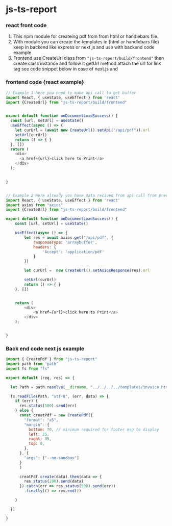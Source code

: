 # js-ts-report
### react front code

1. This npm module for createing pdf from from html or handlebars file.
2. With module you can create the templates in (html or handlebars file) keep in backend like express or next js and use  with backend code example
3. Frontend use CreateUrl class from `"js-ts-report/build/frontend"` then create class instance and follow it  getUrl method attach the url for link tag see code snippet below in case of next.js and 

### frontend code {react example}
```javascript
// Example 1 here you need to make api call to get buffer
import React, { useState, useEffect } from 'react'
import {CreateUrl} from "js-ts-report/build/frontend"


export default function onDocumentLoadSuccess() {
  const [url, setUrl] = useState()
  useEffect(async () => {
    let curUrl = (await new CreateUrl().setApi("/api/pdf")).url
    setUrl(curUrl)
    return () => { }
  }, [])
  return (
    <div>
      <a href={url}>click here to Print</a>
    </div>
  );


}


// Example 2 Here already you have data recived from api call from previous code and pass axiorespponse as argument which is a buffer 
import React, { useState, useEffect } from 'react'
import axios from "axios"
import {CreateUrl} from "js-ts-report/build/frontend"

export default function onDocumentLoadSuccess() {
    const [url, setUrl] = useState()

    useEffect(async () => {
        let res = await axios.get("/api/pdf", {
            responseType: 'arraybuffer',
            headers: {
                'Accept': 'application/pdf'
            }
        })

        let curUrl =  new CreateUrl().setAxiosResponse(res).url

        setUrl(curUrl)
        return () => { }
    }, [])


    return (
        <div>
            <a href={url}>click here to Print</a>
        </div>
    );


}
```


### Back end code next js example
```javascript
import { CreatePdf } from "js-ts-report"
import path from "path"
import fs from "fs"

export default (req, res) => {

  let Path = path.resolve(__dirname, "../../../../templates/invoice.html")

  fs.readFile(Path, "utf-8", (err, data) => {
    if (err) {
      res.status(500).send(err)
    } else {
      const creatPdf = new CreatePdf({
        "format": "a5",
        "margin": {
          bottom: 70, // minimum required for footer msg to display
          left: 25,
          right: 35,
          top: 0,
        },
      }, {
        "args": ["--no-sandbox"]
      }
      )

      creatPdf.create(data).then(data => {
        res.status(200).send(data)
      }).catch(err => res.status(500).send(err))
        .finally(() => res.end())

    }

  })

}
```